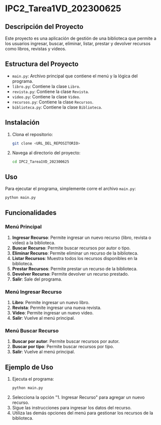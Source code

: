 # IPC2_Tarea1VD_202300625

## Descripción del Proyecto

Este proyecto es una aplicación de gestión de una biblioteca que permite a los usuarios ingresar, buscar, eliminar, listar, prestar y devolver recursos como libros, revistas y videos.

## Estructura del Proyecto

- `main.py`: Archivo principal que contiene el menú y la lógica del programa.
- `libro.py`: Contiene la clase `Libro`.
- `revista.py`: Contiene la clase `Revista`.
- `video.py`: Contiene la clase `Video`.
- `recursos.py`: Contiene la clase `Recursos`.
- `biblioteca.py`: Contiene la clase `Biblioteca`.

## Instalación

1. Clona el repositorio:
    ```bash
    git clone <URL_DEL_REPOSITORIO>
    ```
2. Navega al directorio del proyecto:
    ```bash
    cd IPC2_Tarea1VD_202300625
    ```

## Uso

Para ejecutar el programa, simplemente corre el archivo `main.py`:
```bash
python main.py
```

## Funcionalidades

### Menú Principal

1. **Ingresar Recurso**: Permite ingresar un nuevo recurso (libro, revista o video) a la biblioteca.
2. **Buscar Recurso**: Permite buscar recursos por autor o tipo.
3. **Eliminar Recurso**: Permite eliminar un recurso de la biblioteca.
4. **Listar Recursos**: Muestra todos los recursos disponibles en la biblioteca.
5. **Prestar Recursos**: Permite prestar un recurso de la biblioteca.
6. **Devolver Recurso**: Permite devolver un recurso prestado.
7. **Salir**: Sale del programa.

### Menú Ingresar Recurso

1. **Libro**: Permite ingresar un nuevo libro.
2. **Revista**: Permite ingresar una nueva revista.
3. **Video**: Permite ingresar un nuevo video.
4. **Salir**: Vuelve al menú principal.

### Menú Buscar Recurso

1. **Buscar por autor**: Permite buscar recursos por autor.
2. **Buscar por tipo**: Permite buscar recursos por tipo.
3. **Salir**: Vuelve al menú principal.

## Ejemplo de Uso

1. Ejecuta el programa:
    ```bash
    python main.py
    ```
2. Selecciona la opción "1. Ingresar Recurso" para agregar un nuevo recurso.
3. Sigue las instrucciones para ingresar los datos del recurso.
4. Utiliza las demás opciones del menú para gestionar los recursos de la biblioteca.

